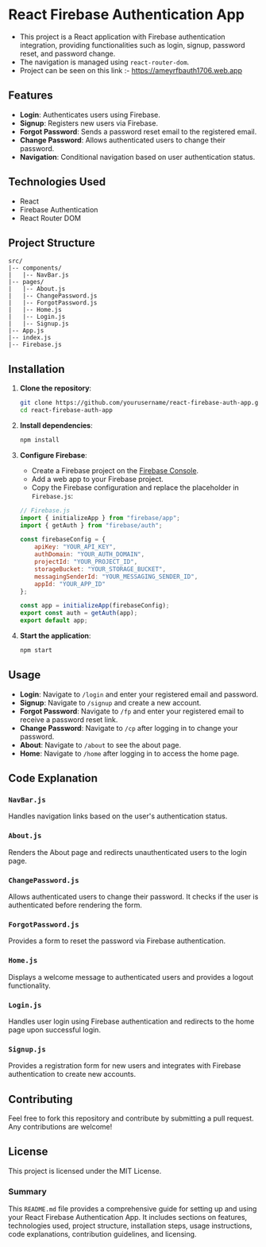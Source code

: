 # React Firebase Authentication App

- This project is a React application with Firebase authentication integration, providing functionalities such as login, signup, password reset, and password change.
- The navigation is managed using `react-router-dom`.
- Project can be seen on this link :- https://ameyrfbauth1706.web.app


## Features

- **Login**: Authenticates users using Firebase.
- **Signup**: Registers new users via Firebase.
- **Forgot Password**: Sends a password reset email to the registered email.
- **Change Password**: Allows authenticated users to change their password.
- **Navigation**: Conditional navigation based on user authentication status.

## Technologies Used

- React
- Firebase Authentication
- React Router DOM

## Project Structure

```plaintext
src/
|-- components/
|   |-- NavBar.js
|-- pages/
|   |-- About.js
|   |-- ChangePassword.js
|   |-- ForgotPassword.js
|   |-- Home.js
|   |-- Login.js
|   |-- Signup.js
|-- App.js
|-- index.js
|-- Firebase.js
```

## Installation

1. **Clone the repository**:
    ```bash
    git clone https://github.com/yourusername/react-firebase-auth-app.git
    cd react-firebase-auth-app
    ```

2. **Install dependencies**:
    ```bash
    npm install
    ```

3. **Configure Firebase**:
    - Create a Firebase project on the [Firebase Console](https://console.firebase.google.com/).
    - Add a web app to your Firebase project.
    - Copy the Firebase configuration and replace the placeholder in `Firebase.js`:
    ```javascript
    // Firebase.js
    import { initializeApp } from "firebase/app";
    import { getAuth } from "firebase/auth";

    const firebaseConfig = {
        apiKey: "YOUR_API_KEY",
        authDomain: "YOUR_AUTH_DOMAIN",
        projectId: "YOUR_PROJECT_ID",
        storageBucket: "YOUR_STORAGE_BUCKET",
        messagingSenderId: "YOUR_MESSAGING_SENDER_ID",
        appId: "YOUR_APP_ID"
    };

    const app = initializeApp(firebaseConfig);
    export const auth = getAuth(app);
    export default app;
    ```

4. **Start the application**:
    ```bash
    npm start
    ```

## Usage

- **Login**: Navigate to `/login` and enter your registered email and password.
- **Signup**: Navigate to `/signup` and create a new account.
- **Forgot Password**: Navigate to `/fp` and enter your registered email to receive a password reset link.
- **Change Password**: Navigate to `/cp` after logging in to change your password.
- **About**: Navigate to `/about` to see the about page.
- **Home**: Navigate to `/home` after logging in to access the home page.

## Code Explanation

### `NavBar.js`

Handles navigation links based on the user's authentication status.

### `About.js`

Renders the About page and redirects unauthenticated users to the login page.

### `ChangePassword.js`

Allows authenticated users to change their password. It checks if the user is authenticated before rendering the form.

### `ForgotPassword.js`

Provides a form to reset the password via Firebase authentication.

### `Home.js`

Displays a welcome message to authenticated users and provides a logout functionality.

### `Login.js`

Handles user login using Firebase authentication and redirects to the home page upon successful login.

### `Signup.js`

Provides a registration form for new users and integrates with Firebase authentication to create new accounts.

## Contributing

Feel free to fork this repository and contribute by submitting a pull request. Any contributions are welcome!

## License

This project is licensed under the MIT License.

### Summary

This `README.md` file provides a comprehensive guide for setting up and using your React Firebase Authentication App. It includes sections on features, technologies used, project structure, installation steps, usage instructions, code explanations, contribution guidelines, and licensing.
